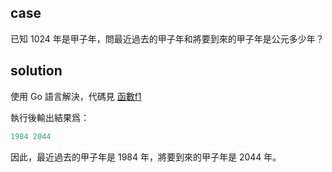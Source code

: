 ## case

已知 1024 年是甲子年，問最近過去的甲子年和將要到來的甲子年是公元多少年？

## solution

使用 Go 語言解決，代碼見 [函數f1](calendar_001_jiazi_year/main.go)

執行後輸出結果爲：

```go
1984 2044
```

因此，最近過去的甲子年是 1984 年，將要到來的甲子年是 2044 年。